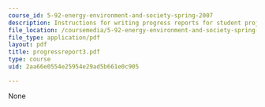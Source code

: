 ```yaml
---
course_id: 5-92-energy-environment-and-society-spring-2007
description: Instructions for writing progress reports for student projects.
file_location: /coursemedia/5-92-energy-environment-and-society-spring-2007/2aa66e0554e25954e29ad5b661e0c905_progressreport3.pdf
file_type: application/pdf
layout: pdf
title: progressreport3.pdf
type: course
uid: 2aa66e0554e25954e29ad5b661e0c905

---
```

None
